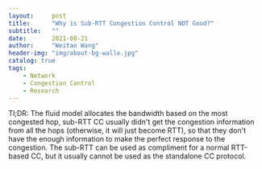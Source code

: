 ```yaml
---
layout:     post
title:      "Why is Sub-RTT Congestion Control NOT Good?"
subtitle:   ""
date:       2021-08-21
author:     "Weitao Wang"
header-img: "img/about-bg-walle.jpg"
catalog: true
tags:
    - Network
    - Congestion Control
    - Research
---
```


Tl;DR: The fluid model allocates the bandwidth based on the most congested hop, sub-RTT CC usually didn't get the congestion information from all the hops (otherwise, it will just become RTT), so that they don't have the enough information to make the perfect response to the congestion. The sub-RTT can be used as compliment for a normal RTT-based CC, but it usually cannot be used as the standalone CC protocol. 